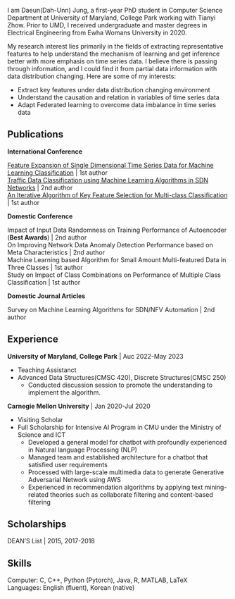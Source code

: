 <!--### Research Interests-->
I am Daeun(Dah-Unn) Jung, a first-year PhD student in Computer Science Department at University of Maryland, College Park working with Tianyi Zhow. Prior to UMD, I received undergraduate and master degrees in Electrical Engineering from Ewha Womans University in 2020.

My research interest lies primarily in the fields of extracting representative features to help understand the
mechanism of learning and get inference better with more emphasis on time series data. I believe there is
passing through information, and I could find it from partial data information with data distribution changing. Here
are some of my interests:

* Extract key features under data distribution changing environment
* Understand the causation and relation in variables of time series data
* Adapt Federated learning to overcome data imbalance in time series data

<!--### Publications-->
## Publications

**International Conference**

[Feature Expansion of Single Dimensional Time Series Data for Machine Learning Classification](/pdf/ICUFN2021.pdf)  | 1st author\
[Traffic Data Classification using Machine Learning Algorithms in SDN Networks](/pdf/ICTC2020.pdf)  | 2nd author\
[An Iterative Algorithm of Key Feature Selection for Multi-class Classification](/pdf/ICUFN2019.pdf)  | 1st author  

**Domestic Conference**

Impact of Input Data Randomness on Training Performance of Autoencoder (**Best Awards**) | 2nd author\
On Improving Network Data Anomaly Detection Performance based on Meta Characteristics  | 2nd author\
Machine Learning based Algorithm for Small Amount Multi-featured Data in Three Classes  | 1st author\
Study on Impact of Class Combinations on Performance of Multiple Class Classification  | 1st author

**Domestic Journal Articles**

Survey on Machine Learning Algorithms for SDN/NFV Automation  | 2nd author  

## Experience
**University of Maryland, College Park** | Auc 2022-May 2023
- Teaching Assistanct
- Advanced Data Structures(CMSC 420), Discrete Structures(CMSC 250)
  * Conducted discussion session to promote the understanding to implement the algorithm.
  
**Carnegie Mellon University** | Jan 2020-Jul 2020
- Visiting Scholar
- Full Scholarship for Intensive AI Program in CMU under the Ministry of Science and ICT
  * Developed a general model for chatbot with profoundly experienced in Natural language Processing (NLP)
  * Managed team and established architecture for a chatbot that satisfied user requirements
  * Processed with large-scale multimedia data to generate Generative Adversarial Network using AWS
  * Experienced in recommendation algorithms by applying text mining-related theories such as collaborate filtering
and content-based filtering

## Scholarships
DEAN’S List | 2015, 2017-2018

## Skills
Computer: C, C++, Python (Pytorch), Java, R, MATLAB, LaTeX\
Languages: English (fluent), Korean (native)
